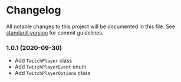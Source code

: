 # Changelog

All notable changes to this project will be documented in this file. See [standard-version](https://github.com/conventional-changelog/standard-version) for commit guidelines.

### 1.0.1 (2020-09-30)

* Add `TwitchPlayer` class
* Add `TwitchPlayerEvent` enum
* Add `TwitchPlayerOptions` class

